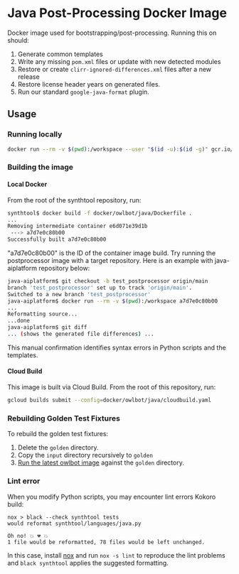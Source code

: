 # Java Post-Processing Docker Image

Docker image used for bootstrapping/post-processing. Running this on
should:

1. Generate common templates
2. Write any missing `pom.xml` files or update with new detected modules
3. Restore or create `clirr-ignored-differences.xml` files after a new release
4. Restore license header years on generated files.
5. Run our standard `google-java-format` plugin.

## Usage

### Running locally

```bash
docker run --rm -v $(pwd):/workspace --user "$(id -u):$(id -g)" gcr.io/repo-automation-bots/owlbot-java
```

### Building the image

#### Local Docker

From the root of the synthtool repository, run:

```bash
synthtool$ docker build -f docker/owlbot/java/Dockerfile .
...
Removing intermediate container e6d071e39d1b
 ---> a7d7e0c80b00
Successfully built a7d7e0c80b00
```

"a7d7e0c80b00" is the ID of the container image build. Try running the
postprocessor image with a target repository.
Here is an example with java-aiplatform repository  below:

```bash
java-aiplatform$ git checkout -b test_postprocessor origin/main
branch 'test_postprocessor' set up to track 'origin/main'.
Switched to a new branch 'test_postprocessor'
java-aiplatform$ docker run --rm -v $(pwd):/workspace a7d7e0c80b00
...
Reformatting source...
...done
java-aiplatform$ git diff
... (shows the generated file differences) ...
```

This manual confirmation identifies syntax errors in Python scripts and the
templates.

#### Cloud Build
This image is built via Cloud Build. From the root of this repository, run:

```bash
gcloud builds submit --config=docker/owlbot/java/cloudbuild.yaml
```

### Rebuilding Golden Test Fixtures

To rebuild the golden test fixtures:

1. Delete the `golden` directory.
2. Copy the `input` directory recursively to `golden`
3. [Run the latest owlbot image](#running-locally) against the `golden` directory.

### Lint error

When you modify Python scripts, you may encounter lint errors
Kokoro build:

```
nox > black --check synthtool tests
would reformat synthtool/languages/java.py

Oh no! 💥 💔 💥
1 file would be reformatted, 78 files would be left unchanged.
```

In this case, install [nox](https://nox.thea.codes/en/stable/) and run
`nox -s lint` to reproduce the lint problems and `black synthtool` applies
the suggested formatting.

